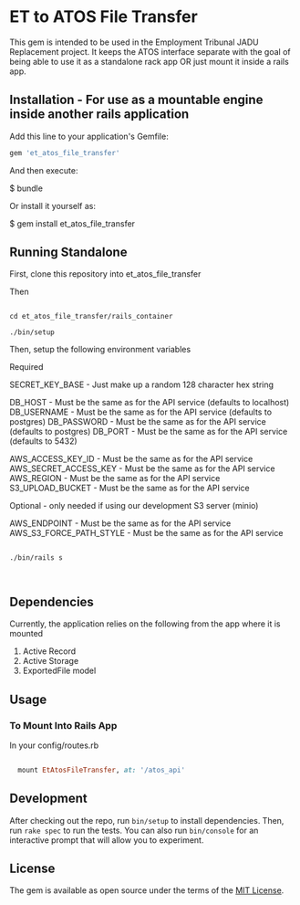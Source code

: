 # ET to ATOS File Transfer

This gem is intended to be used in the Employment Tribunal JADU Replacement project. It keeps the ATOS interface separate with the
goal of being able to use it as a standalone rack app OR just mount it inside a rails app.

## Installation - For use as a mountable engine inside another rails application

Add this line to your application's Gemfile:

```ruby
gem 'et_atos_file_transfer'
```

And then execute:

$ bundle

Or install it yourself as:

$ gem install et_atos_file_transfer

## Running Standalone

First, clone this repository into et_atos_file_transfer

Then

```

cd et_atos_file_transfer/rails_container

./bin/setup

```

Then, setup the following environment variables

Required

SECRET_KEY_BASE - Just make up a random 128 character hex string

DB_HOST - Must be the same as for the API service (defaults to localhost)
DB_USERNAME - Must be the same as for the API service (defaults to postgres)
DB_PASSWORD - Must be the same as for the API service (defaults to postgres)
DB_PORT - Must be the same as for the API service (defaults to 5432)


AWS_ACCESS_KEY_ID - Must be the same as for the API service
AWS_SECRET_ACCESS_KEY - Must be the same as for the API service
AWS_REGION - Must be the same as for the API service
S3_UPLOAD_BUCKET - Must be the same as for the API service

Optional - only needed if using our development S3 server (minio)

AWS_ENDPOINT - Must be the same as for the API service
AWS_S3_FORCE_PATH_STYLE - Must be the same as for the API service


```

./bin/rails s



```
## Dependencies

Currently, the application relies on the following from the app where it is mounted

1. Active Record
2. Active Storage
3. ExportedFile model

## Usage

### To Mount Into Rails App

In your config/routes.rb

```ruby

  mount EtAtosFileTransfer, at: '/atos_api'


```

## Development

After checking out the repo, run `bin/setup` to install dependencies. Then, run `rake spec` to run the tests. You can also run `bin/console` for an interactive prompt that will allow you to experiment.

## License
The gem is available as open source under the terms of the [MIT License](https://opensource.org/licenses/MIT).
